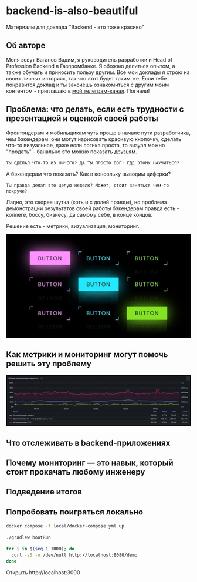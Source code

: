 # backend-is-also-beautiful

Материалы для доклада "Backend - это тоже красиво"

## Об авторе

Меня зовут Ваганов Вадим, я руководитель разработки и Head of Profession Backend в Газпромбанке.
Я обожаю делиться опытом, а также обучать и приносить пользу другим. Все мои доклады я строю на своих личных 
историях, так что этот будет таким же. Если тебе понравится доклад и ты захочешь ознакомиться с другим моим 
контентом - приглашаю в [мой телеграм-канал](https://t.me/vaganov_vadim). Погнали!

## Проблема: что делать, если есть трудности с презентацией и оценкой своей работы

Фронтэндерам и мобильщикам чуть проще в начале пути разработчика, чем бэкендерам: они могут нарисовать красивую 
кнопочку, сделать что-то 
визуальное, даже если логика проста, то визуал можно "продать" - банально это можно показать друзьям.

```text
ТЫ СДЕЛАЛ ЧТО-ТО ИЗ НИЧЕГО? ДА ТЫ ПРОСТО БОГ! ГДЕ ЭТОМУ НАУЧИТЬСЯ?
```

А бэкендерам что показать? Как в консольку выводим циферки?

```text
Ты правда делал это целую неделю? Может, стоит заняться чем-то покруче?
```

Ладно, это скорее шутка (хоть и с долей правды), но проблема демонстрации результатов своей работы бэкендерам правда 
есть - коллеге, боссу, бизнесу, да самому себе, в конце концов.

Решение есть - метрики, визуализация, мониторинг.

![button.png](static/button.png)

## Как метрики и мониторинг могут помочь решить эту проблему

![performance.png](static/performance.png)

## Что отслеживать в backend-приложениях

## Почему мониторинг — это навык, который стоит прокачать любому инженеру

## Подведение итогов

## Попробовать поиграться локально


```bash
docker compose -f local/docker-compose.yml up
```

```bash
./gradlew bootRun
```

```bash
for i in $(seq 1 1000); do
  curl -sS -o /dev/null http://localhost:8080/demo
done
```

Открыть http://localhost:3000
